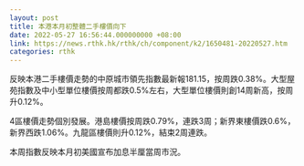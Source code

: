 ```yaml
---
layout: post
title: 本港本月初整體二手樓價向下
date: 2022-05-27 16:56:44.000000000 +08:00
link: https://news.rthk.hk/rthk/ch/component/k2/1650481-20220527.htm
categories: rthk
---
```


反映本港二手樓價走勢的中原城市領先指數最新報181.15，按周跌0.38%。大型屋苑指數及中小型單位樓價按周都跌0.5%左右，大型單位樓價則創14周新高，按周升0.12%。

4區樓價走勢個別發展。港島樓價按周跌0.79%，連跌3周；新界東樓價跌0.6%，新界西跌1.06%。九龍區樓價則升0.12%，結束2周連跌。

本周指數反映本月初美國宣布加息半厘當周市況。
